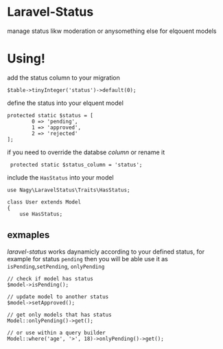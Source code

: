 # Laravel-Status
manage status likw moderation or anysomething else for elqouent models

# Using!
add the status column to your migration
```
$table->tinyInteger('status')->default(0);
```
define the status into your elquent model
```
protected static $status = [
        0 => 'pending',
        1 => 'approved',
        2 => 'rejected'
];
```

if you need to override the databse *column* or rename it
```
 protected static $status_column = 'status';
```
include the `HasStatus` into your model
```
use Nagy\LaravelStatus\Traits\HasStatus;

class User extends Model
{
    use HasStatus;
```

## exmaples
*laravel-status* works daynamicly according to your defined status, for example for status `pending` then you will be able use it as `isPending`,`setPending`, `onlyPending`

```
// check if model has status
$model->isPending();

// update model to another status
$model->setApproved();

// get only models that has status
Model::onlyPending()->get();

// or use within a query builder
Model::where('age', '>', 18)->onlyPending()->get();
```
